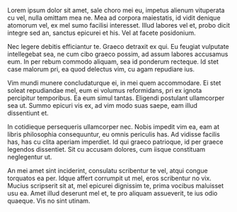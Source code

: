 Lorem ipsum dolor sit amet, sale choro mei eu, impetus alienum vituperata cu vel, nulla omittam mea ne. Mea ad corpora maiestatis, id vidit denique atomorum vel, ex mel sumo facilisi interesset. Illud labores vel et, probo dicit integre sed an, sanctus epicurei et his. Vel at facete posidonium.

Nec legere debitis efficiantur te. Graeco detraxit ex qui. Eu feugiat vulputate intellegebat sea, ne cum cibo graeco possim, ad assum labores accusamus eum. In per rebum commodo aliquam, sea id ponderum recteque. Id stet case malorum pri, ea quod delectus vim, cu agam repudiare ius.

Vim mundi munere concludaturque ei, in mei quem accommodare. Ei stet soleat repudiandae mel, eum ei volumus reformidans, pri ex ignota percipitur temporibus. Ea eum simul tantas. Eligendi postulant ullamcorper sea ut. Summo epicuri vis ex, ad vim modo suas saepe, eam illud dissentiunt et.

In cotidieque persequeris ullamcorper nec. Nobis impedit vim ea, eam at libris philosophia consequuntur, eu omnis periculis has. Ad vidisse facilis has, has cu clita aperiam imperdiet. Id qui graeco patrioque, id per graece legendos dissentiet. Sit cu accusam dolores, cum iisque constituam neglegentur ut.

An mei amet sint inciderint, consulatu scribentur te vel, atqui congue torquatos ea per. Idque affert corrumpit ut mel, eros scribentur no vix. Mucius scripserit sit at, mel epicurei dignissim te, prima vocibus maluisset usu ea. Amet illud deserunt mel et, te pro aliquam assueverit, te ius odio quaeque. Vis no sint utinam.
